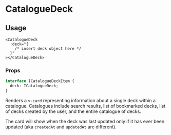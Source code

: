 # CatalogueDeck

## Usage

```vue
<CatalogueDeck
  :deck="{
    /* insert deck object here */
  }"
></CatalogueDeck>
```

### Props

```typescript
interface ICatalogueDeckItem {
  deck: ICatalogueDeck;
}
```

Renders a `v-card` representing information about a single deck within a catalogue. Catalogues include search results, list of bookmarked decks, list of decks created by the user, and the entire catalogue of decks.

The card will show when the deck was last updated only if it has ever been updated (aka `createdAt` and `updatedAt` are different).
